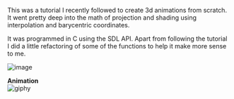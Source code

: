 This was a tutorial I recently followed to create 3d animations from scratch. It went pretty deep into the math of projection and shading using interpolation and barycentric coordinates.

It was programmed in C using the SDL API. Apart from following the tutorial I did a little refactoring of some of the functions to help it make more sense to me.

![image](https://github.com/gjones94/Computer-Graphics/assets/141204905/ab02ba3c-3a48-4522-948c-c7a60b604b12)


**Animation**<br>
![giphy](https://github.com/gjones94/Computer-Graphics/assets/141204905/396a4ec9-b784-4c91-9d33-68fab749cbeb)
